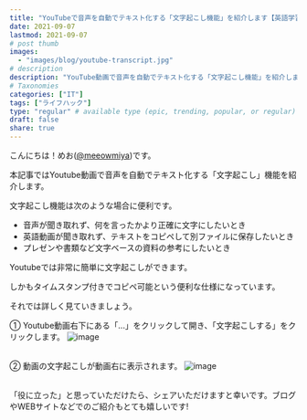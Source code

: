 ```yaml
---
title: "YouTubeで音声を自動でテキスト化する「文字起こし機能」を紹介します【英語学習｜コピペ可能｜プレゼン資料】"
date: 2021-09-07
lastmod: 2021-09-07
# post thumb
images:
  - "images/blog/youtube-transcript.jpg"
# description
description: "YouTube動画で音声を自動でテキスト化する「文字起こし機能」を紹介します"
# Taxonomies
categories: ["IT"]
tags: ["ライフハック"]
type: "regular" # available type (epic, trending, popular, or regular)
draft: false
share: true
---
```


こんにちは！めお(<u><a href="https://twitter.com/meeowmiya" target="_blank">@meeowmiya</a></u>)です。


本記事ではYoutube動画で音声を自動でテキスト化する「文字起こし」機能を紹介します。

文字起こし機能は次のような場合に便利です。

* 音声が聞き取れず、何を言ったかより正確に文字にしたいとき
* 英語動画が聞き取れず、テキストをコピペして別ファイルに保存したいとき
* プレゼンや書類など文字ベースの資料の参考にしたいとき

Youtubeでは非常に簡単に文字起こしができます。

しかもタイムスタンプ付きでコピペ可能という便利な仕様になっています。

それでは詳しく見ていきましょう。

① Youtube動画右下にある「...」をクリックして開き、「文字起こしする」をクリックします。
![image](../../images/blog-content/youtube-transcript-1.jpg)<br><br>

② 動画の文字起こしが動画右に表示されます。
![image](../../images/blog-content/youtube-transcript-2.jpg)<br><br>


「役に立った」と思っていただけたら、シェアいただけますと幸いです。ブログやWEBサイトなどでのご紹介もとても嬉しいです!
